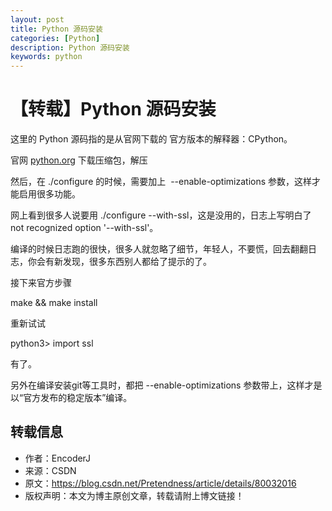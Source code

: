 ```yaml
---
layout: post
title: Python 源码安装
categories: [Python]
description: Python 源码安装
keywords: python
---
```


# 【转载】Python 源码安装

这里的 Python 源码指的是从官网下载的 官方版本的解释器：CPython。

官网 [python.org](python.org) 下载压缩包，解压

然后，在 ./configure 的时候，需要加上  --enable-optimizations 参数，这样才能启用很多功能。

网上看到很多人说要用 ./configure --with-ssl，这是没用的，日志上写明白了 not recognized option '--with-ssl'。

编译的时候日志跑的很快，很多人就忽略了细节，年轻人，不要慌，回去翻翻日志，你会有新发现，很多东西别人都给了提示的了。

接下来官方步骤

make && make install

重新试试 

python3> import ssl

有了。



另外在编译安装git等工具时，都把 --enable-optimizations 参数带上，这样才是以“官方发布的稳定版本”编译。

## 转载信息

- 作者：EncoderJ 
- 来源：CSDN 
- 原文：https://blog.csdn.net/Pretendness/article/details/80032016 
- 版权声明：本文为博主原创文章，转载请附上博文链接！